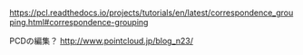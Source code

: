 # 
https://pcl.readthedocs.io/projects/tutorials/en/latest/correspondence_grouping.html#correspondence-grouping


PCDの編集？
http://www.pointcloud.jp/blog_n23/

